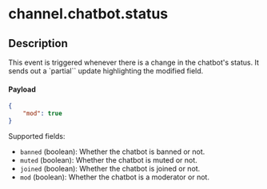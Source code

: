 # channel.chatbot.status

## Description

This event is triggered whenever there is a change in the chatbot's status. It sends out a `partial`` update highlighting the modified field.

#### Payload

```json
{
    "mod": true
}
```

Supported fields:

- `banned` (boolean): Whether the chatbot is banned or not.
- `muted` (boolean): Whether the chatbot is muted or not.
- `joined` (boolean): Whether the chatbot is joined or not.
- `mod` (boolean): Whether the chatbot is a moderator or not.
